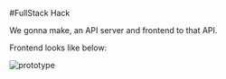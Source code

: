 #FullStack Hack

We gonna make, an API server and frontend to that API.

Frontend looks like below:

![prototype](https://c1.staticflickr.com/9/8114/29786172280_35c0a49ba7_o.png)